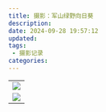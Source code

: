 ```yaml
---
title: 摄影：军山绿野向日葵
description:
date: 2024-09-28 19:57:12
updated:
tags:
 - 摄影记录
categories:
---
```

<table>
   <tr>
        <td ><center><img src="https://pub-fc357e9fb3f444e694b227ed64be66b9.r2.dev/sunflower/DSC_0189.JPG" ></center></td>
    </tr>
    <tr>
        <td ><center><img src="https://pub-fc357e9fb3f444e694b227ed64be66b9.r2.dev/sunflower/DSC_0175.JPG" ></center></td>
   </tr>
</table>